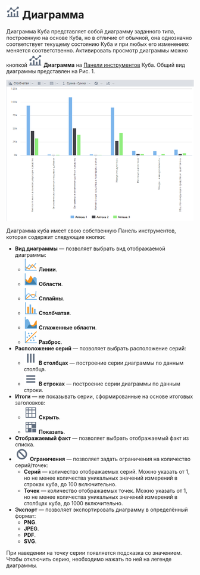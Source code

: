 # ![Диаграмма](../../images/icons/toolbar-controls/chart_default.svg) Диаграмма

Диаграмма Куба представляет собой диаграмму заданного типа, построенную на основе Куба, но в отличие от обычной, она однозначно соответствует текущему состоянию Куба и при любых его изменениях меняется соответственно. Активировать просмотр диаграммы можно кнопкой ![ ](../../images/icons/toolbar-controls/chart_default.svg) **Диаграмма** на [Панели инструментов](./toolbar.md) Куба. Общий вид диаграммы представлен на Рис. 1.

![Диаграмма Куба](./cube-chart.png)

Диаграмма куба имеет свою собственную Панель инструментов, которая содержит следующие кнопки:

* **Вид диаграммы** — позволяет выбрать вид отображаемой диаграммы:
  * ![Линии](../../images/icons/series_18/d1.svg) **Линии**.
  * ![Области](../../images/icons/series_18/d2.svg) **Области**.
  * ![Сплайны](../../images/icons/series_18/d3.svg) **Сплайны**.
  * ![Столбчатая](../../images/icons/series_18/d4.svg) **Столбчатая**.
  * ![Сглаженные области](../../images/icons/series_18/d5.svg) **Сглаженные области**.
  * ![Разброс](../../images/icons/series_18/d6.svg) **Разброс**.
* **Расположение серий** — позволяет выбрать расположение серий:
  * ![В столбцах](../../images/icons/toolbar-controls/columns_default.svg) **В столбцах** — построение серии диаграммы по данным столбца.
  * ![В строках](../../images/icons/toolbar-controls/rows_default.svg) **В строках** — построение серии диаграммы по данным строки.
* **Итоги** — не показывать серии, сформированные на основе итоговых заголовков:
  * ![Скрыть](../../images/icons/toolbar-controls/show-total-nor_default.svg) **Скрыть**.
  * ![Показать](../../images/icons/toolbar-controls/show-total-all_default.svg) **Показать**.
* **Отображаемый факт** — позволяет выбрать отображаемый факт из списка.
* ![Ограничения](../../images/icons/toolbar-controls/cancel_default.svg)  **Ограничения** — позволяет задать ограничения на количество серий/точек:
  * **Серий** — количество отображаемых серий. Можно указать от 1, но не менее количества уникальных значений измерений в строках куба, до 100 включительно.
  * **Точек** — количество отображаемых точек. Можно указать от 1, но не менее количества уникальных значений измерений в столбцах куба, до 1000 включительно.
* **Экспорт** — позволяет экспортировать диаграмму в определённый формат:
  * **PNG**.
  * **JPEG**.
  * **PDF**.
  * **SVG**.

При наведении на точку серии появляется подсказка со значением. Чтобы отключить серию, необходимо нажать по ней на легенде диаграммы.
